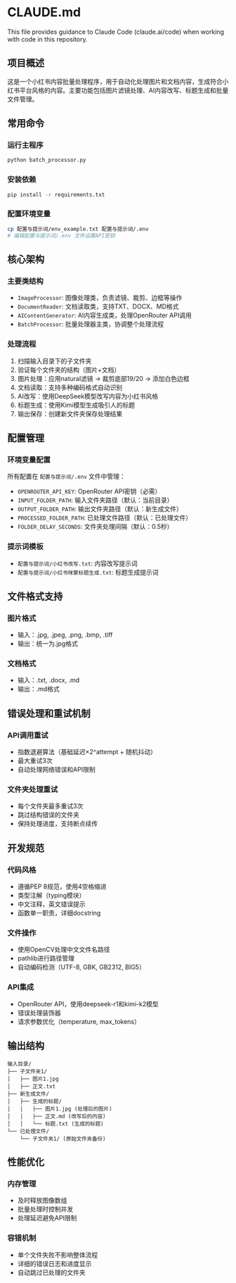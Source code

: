 # CLAUDE.md

This file provides guidance to Claude Code (claude.ai/code) when working with code in this repository.

## 项目概述

这是一个小红书内容批量处理程序，用于自动化处理图片和文档内容，生成符合小红书平台风格的内容。主要功能包括图片滤镜处理、AI内容改写、标题生成和批量文件管理。

## 常用命令

### 运行主程序
```bash
python batch_processor.py
```

### 安装依赖
```bash
pip install -r requirements.txt
```

### 配置环境变量
```bash
cp 配置与提示词/env_example.txt 配置与提示词/.env
# 编辑配置与提示词/.env 文件设置API密钥
```

## 核心架构

### 主要类结构
- `ImageProcessor`: 图像处理类，负责滤镜、裁剪、边框等操作
- `DocumentReader`: 文档读取类，支持TXT、DOCX、MD格式
- `AIContentGenerator`: AI内容生成类，处理OpenRouter API调用
- `BatchProcessor`: 批量处理器主类，协调整个处理流程

### 处理流程
1. 扫描输入目录下的子文件夹
2. 验证每个文件夹的结构（图片+文档）
3. 图片处理：应用natural滤镜 → 裁剪底部19/20 → 添加白色边框
4. 文档读取：支持多种编码格式自动识别
5. AI改写：使用DeepSeek模型改写内容为小红书风格
6. 标题生成：使用Kimi模型生成吸引人的标题
7. 输出保存：创建新文件夹保存处理结果

## 配置管理

### 环境变量配置
所有配置在 `配置与提示词/.env` 文件中管理：
- `OPENROUTER_API_KEY`: OpenRouter API密钥（必需）
- `INPUT_FOLDER_PATH`: 输入文件夹路径（默认：当前目录）
- `OUTPUT_FOLDER_PATH`: 输出文件夹路径（默认：新生成文件）
- `PROCESSED_FOLDER_PATH`: 已处理文件路径（默认：已处理文件）
- `FOLDER_DELAY_SECONDS`: 文件夹处理间隔（默认：0.5秒）

### 提示词模板
- `配置与提示词/小红书改写.txt`: 内容改写提示词
- `配置与提示词/小红书咪蒙标题生成.txt`: 标题生成提示词

## 文件格式支持

### 图片格式
- 输入：.jpg, .jpeg, .png, .bmp, .tiff
- 输出：统一为.jpg格式

### 文档格式
- 输入：.txt, .docx, .md
- 输出：.md格式

## 错误处理和重试机制

### API调用重试
- 指数退避算法（基础延迟×2^attempt + 随机抖动）
- 最大重试3次
- 自动处理网络错误和API限制

### 文件夹处理重试
- 每个文件夹最多重试3次
- 跳过结构错误的文件夹
- 保持处理进度，支持断点续传

## 开发规范

### 代码风格
- 遵循PEP 8规范，使用4空格缩进
- 类型注解（typing模块）
- 中文注释，英文错误提示
- 函数单一职责，详细docstring

### 文件操作
- 使用OpenCV处理中文文件名路径
- pathlib进行路径管理
- 自动编码检测（UTF-8, GBK, GB2312, BIG5）

### API集成
- OpenRouter API，使用deepseek-r1和kimi-k2模型
- 错误处理装饰器
- 请求参数优化（temperature, max_tokens）

## 输出结构

```
输入目录/
├── 子文件夹1/
│   ├── 图片1.jpg
│   ├── 正文.txt
├── 新生成文件/
│   ├── 生成的标题/
│   │   ├── 图片1.jpg (处理后的图片)
│   │   ├── 正文.md (改写后的内容)
│   │   └── 标题.txt (生成的标题)
└── 已处理文件/
    └── 子文件夹1/ (原始文件夹备份)
```

## 性能优化

### 内存管理
- 及时释放图像数组
- 批量处理时控制并发
- 处理延迟避免API限制

### 容错机制
- 单个文件失败不影响整体流程
- 详细的错误日志和进度显示
- 自动跳过已处理的文件夹